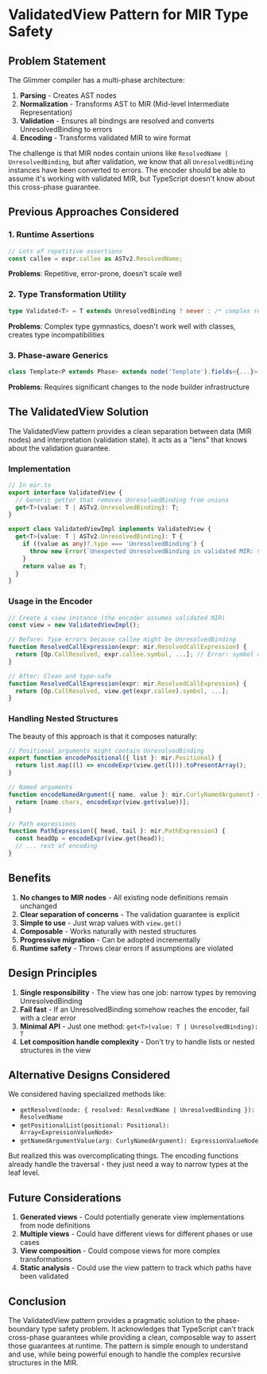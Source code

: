 # ValidatedView Pattern for MIR Type Safety

## Problem Statement

The Glimmer compiler has a multi-phase architecture:

1. **Parsing** - Creates AST nodes
2. **Normalization** - Transforms AST to MIR (Mid-level Intermediate Representation)
3. **Validation** - Ensures all bindings are resolved and converts UnresolvedBinding to errors
4. **Encoding** - Transforms validated MIR to wire format

The challenge is that MIR nodes contain unions like `ResolvedName | UnresolvedBinding`, but after validation, we know that all `UnresolvedBinding` instances have been converted to errors. The encoder should be able to assume it's working with validated MIR, but TypeScript doesn't know about this cross-phase guarantee.

## Previous Approaches Considered

### 1. Runtime Assertions

```typescript
// Lots of repetitive assertions
const callee = expr.callee as ASTv2.ResolvedName;
```

**Problems**: Repetitive, error-prone, doesn't scale well

### 2. Type Transformation Utility

```typescript
type Validated<T> = T extends UnresolvedBinding ? never : /* complex recursive logic */
```

**Problems**: Complex type gymnastics, doesn't work well with classes, creates type incompatibilities

### 3. Phase-aware Generics

```typescript
class Template<P extends Phase> extends node('Template').fields<{...}>() {}
```

**Problems**: Requires significant changes to the node builder infrastructure

## The ValidatedView Solution

The ValidatedView pattern provides a clean separation between data (MIR nodes) and interpretation (validation state). It acts as a "lens" that knows about the validation guarantee.

### Implementation

```typescript
// In mir.ts
export interface ValidatedView {
  // Generic getter that removes UnresolvedBinding from unions
  get<T>(value: T | ASTv2.UnresolvedBinding): T;
}

export class ValidatedViewImpl implements ValidatedView {
  get<T>(value: T | ASTv2.UnresolvedBinding): T {
    if ((value as any)?.type === 'UnresolvedBinding') {
      throw new Error(`Unexpected UnresolvedBinding in validated MIR: ${(value as ASTv2.UnresolvedBinding).name}`);
    }
    return value as T;
  }
}
```

### Usage in the Encoder

```typescript
// Create a view instance (the encoder assumes validated MIR)
const view = new ValidatedViewImpl();

// Before: Type errors because callee might be UnresolvedBinding
function ResolvedCallExpression(expr: mir.ResolvedCallExpression) {
  return [Op.CallResolved, expr.callee.symbol, ...]; // Error: symbol doesn't exist on UnresolvedBinding
}

// After: Clean and type-safe
function ResolvedCallExpression(expr: mir.ResolvedCallExpression) {
  return [Op.CallResolved, view.get(expr.callee).symbol, ...];
}
```

### Handling Nested Structures

The beauty of this approach is that it composes naturally:

```typescript
// Positional arguments might contain UnresolvedBinding
export function encodePositional({ list }: mir.Positional) {
  return list.map((l) => encodeExpr(view.get(l))).toPresentArray();
}

// Named arguments
function encodeNamedArgument({ name, value }: mir.CurlyNamedArgument) {
  return [name.chars, encodeExpr(view.get(value))];
}

// Path expressions
function PathExpression({ head, tail }: mir.PathExpression) {
  const headOp = encodeExpr(view.get(head));
  // ... rest of encoding
}
```

## Benefits

1. **No changes to MIR nodes** - All existing node definitions remain unchanged
2. **Clear separation of concerns** - The validation guarantee is explicit
3. **Simple to use** - Just wrap values with `view.get()`
4. **Composable** - Works naturally with nested structures
5. **Progressive migration** - Can be adopted incrementally
6. **Runtime safety** - Throws clear errors if assumptions are violated

## Design Principles

1. **Single responsibility** - The view has one job: narrow types by removing UnresolvedBinding
2. **Fail fast** - If an UnresolvedBinding somehow reaches the encoder, fail with a clear error
3. **Minimal API** - Just one method: `get<T>(value: T | UnresolvedBinding): T`
4. **Let composition handle complexity** - Don't try to handle lists or nested structures in the view

## Alternative Designs Considered

We considered having specialized methods like:

- `getResolved(node: { resolved: ResolvedName | UnresolvedBinding }): ResolvedName`
- `getPositionalList(positional: Positional): Array<ExpressionValueNode>`
- `getNamedArgumentValue(arg: CurlyNamedArgument): ExpressionValueNode`

But realized this was overcomplicating things. The encoding functions already handle the traversal - they just need a way to narrow types at the leaf level.

## Future Considerations

1. **Generated views** - Could potentially generate view implementations from node definitions
2. **Multiple views** - Could have different views for different phases or use cases
3. **View composition** - Could compose views for more complex transformations
4. **Static analysis** - Could use the view pattern to track which paths have been validated

## Conclusion

The ValidatedView pattern provides a pragmatic solution to the phase-boundary type safety problem. It acknowledges that TypeScript can't track cross-phase guarantees while providing a clean, composable way to assert those guarantees at runtime. The pattern is simple enough to understand and use, while being powerful enough to handle the complex recursive structures in the MIR.
